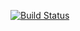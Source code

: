 [![Build Status](https://dev.azure.com/WiktorKisielewskiAllegro/WiktorKisielewskiAllegro/_apis/build/status/wiktorkisielewski.allegro_special?branchName=master)](https://dev.azure.com/WiktorKisielewskiAllegro/WiktorKisielewskiAllegro/_build/latest?definitionId=1&branchName=master)
